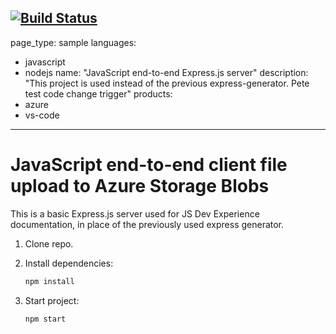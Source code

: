 [![Build Status](https://dev.azure.com/NSWPATH-IS-RAD/Joe/_apis/build/status/nswhpete.js-e2e-express-server?branchName=azure-pipelines-pete-test)](https://dev.azure.com/NSWPATH-IS-RAD/Joe/_build/latest?definitionId=30&branchName=azure-pipelines-pete-test)
---
page_type: sample
languages:
- javascript
- nodejs
name: "JavaScript end-to-end Express.js server"
description: "This project is used instead of the previous express-generator. Pete test code change trigger"
products:
- azure
- vs-code
---

# JavaScript end-to-end client file upload to Azure Storage Blobs

This is a basic Express.js server used for JS Dev Experience documentation, in place of the previously used express generator. 

1. Clone repo.

1. Install dependencies: 

    ```bash
    npm install
    ```

1. Start project: 

    ```bash
    npm start
    ```
